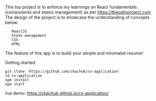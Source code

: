 This toy project is to enforce my learnings on React fundamentals (components and states management) as per https://theodinproject.com The design of the project is to showcase the understanding of concepts below:
```
   ReactJS
   State management
   CSS
   HTML
```
The feature of this app is to build your simple and minimalist resume!


Getting started
```
git clone 'https://github.com/ckachuk/cv-application'
cd cv-application
npm install
npm start
```


live demo: https://ckachuk.github.io/cv-application/
